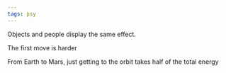 ```yaml
---
tags: psy
---
```


Objects and people display the same effect. 

The first move is harder

From Earth to Mars, just getting to the orbit takes half of the total energy
